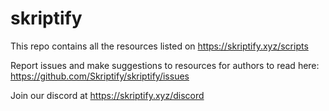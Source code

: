 # skriptify

This repo contains all the resources listed on https://skriptify.xyz/scripts

Report issues and make suggestions to resources for authors to read here: https://github.com/Skriptify/skriptify/issues

Join our discord at https://skriptify.xyz/discord
